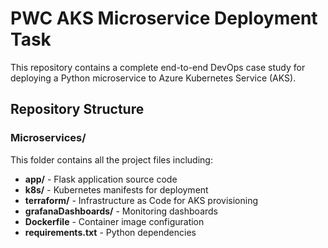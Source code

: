 # PWC AKS Microservice Deployment Task

This repository contains a complete end-to-end DevOps case study for deploying a Python microservice to Azure Kubernetes Service (AKS).

## Repository Structure

### Microservices/
This folder contains all the project files including:
- **app/** - Flask application source code
- **k8s/** - Kubernetes manifests for deployment
- **terraform/** - Infrastructure as Code for AKS provisioning
- **grafanaDashboards/** - Monitoring dashboards
- **Dockerfile** - Container image configuration
- **requirements.txt** - Python dependencies
